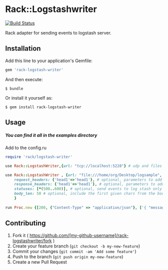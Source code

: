 # Rack::Logstashwriter
[![Build Status](https://magnum.travis-ci.com/kontera-technologies/rack-logstash-writer.svg?token=njzKjnEfT4vj1w52zQEu&branch=master)](https://magnum.travis-ci.com/kontera-technologies/rack-logstash-writer)

Rack adapter for sending events to logstash server.

## Installation

Add this line to your application's Gemfile:

```ruby
gem 'rack-logstash-writer'
```
And then execute:

    $ bundle

Or install it yourself as:

    $ gem install rack-logstash-writer

## Usage
##### You can find it all in the examples directory

Add to the config.ru
 
```ruby
require 'rack/logstash-writer'

use Rack::LogstashWriter,{url: "tcp://localhost:5228"} # udp and files schemes are also avaliable.

use Rack::LogstashWriter , {url: "file:///home/org/Desktop/logsample", # required, udp and files schemes are also avaliable. no default values.
    request_headers: {'head1'=>'head1'}, # optional, parameters to add to the report from the request headers. default nil
    response_headers: {'head1'=>'head1'}, # optional, parameters to add to the report from the responce headers. default nil
    statuses: [*(500..600)], # optional, send events to log stash only for those statuses. default [*(500..600)] 
    body_len: 50 # optional, include the first given chars from the body. default 1000
    }
    
run Proc.new {[200, {"Content-Type" => "application/json"}, ['{ "message" : "Hello!" }']]}
```
## Contributing

1. Fork it ( https://github.com/[my-github-username]/rack-logstashwriter/fork )
2. Create your feature branch (`git checkout -b my-new-feature`)
3. Commit your changes (`git commit -am 'Add some feature'`)
4. Push to the branch (`git push origin my-new-feature`)
5. Create a new Pull Request
